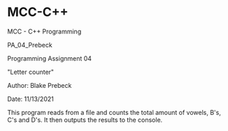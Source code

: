 # MCC-C++
MCC - C++ Programming

PA_04_Prebeck

Programming Assignment 04

"Letter counter"

Author:  Blake Prebeck

Date: 11/13/2021

This program reads from a file and counts the total amount of vowels, B's, C's and D's.
It then outputs the results to the console.
